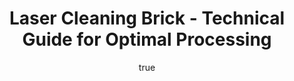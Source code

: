 ---
name: Brick
applications:
- industry: Construction
  detail: Removal of surface contaminants and efflorescence from brick facades
- industry: Restoration
  detail: Cleaning historical brick structures without damaging the material
technicalSpecifications:
  powerRange: 20-400W
  pulseDuration: 10-50ns
  wavelength: 1064nm
  spotSize: 0.1-2.0mm
  repetitionRate: 10-50kHz
  fluenceRange: 1.0–10 J/cm²
  safetyClass: Class 4 (requires full enclosure)
description: Technical overview of Brick, a durable masonry material, for laser cleaning.
  Brick, primarily composed of clay and other natural minerals, is effectively cleaned
  with laser ablation to remove surface contaminants and efflorescence, crucial for
  both new construction and restoration projects. The process ensures minimal damage
  to the material's structure, preserving the integrity and aesthetic of brick facades.
author:
  id: 2
  name: Alessandro Moretti
  sex: m
  title: Ph.D.
  country: Italy
  expertise: Laser-Based Additive Manufacturing
  image: /images/author/alessandro-moretti.jpg
keywords: brick, brick masonry, laser ablation, laser cleaning, non-contact cleaning,
  pulsed fiber laser, surface contamination removal, industrial laser parameters,
  thermal processing, surface restoration
category: masonry
chemicalProperties:
  symbol: BR
  formula: null
  materialType: masonry
properties:
  density: 1.8-2.2 g/cm³
  densityMin: 1.2 g/cm³
  densityMax: 2.8 g/cm³
  densityPercentile: 50.0
  meltingPoint: 1,000-1,200°C
  meltingMin: 1450°C
  meltingMax: 2000°C
  meltingPercentile: 0.0
  thermalConductivity: 0.6-1.0 W/m·K
  thermalMin: 0.1 W/m·K
  thermalMax: 2.0 W/m·K
  thermalPercentile: 36.8
  tensileStrength: 2-5 MPa
  tensileMin: 1 MPa
  tensileMax: 50 MPa
  tensilePercentile: 5.1
  hardness: 20-40 MPa
  hardnessMin: 20 HV
  hardnessMax: 300 HV
  hardnessPercentile: 3.6
  youngsModulus: 20-30 GPa
  modulusMin: 15 GPa
  modulusMax: 50 GPa
  modulusPercentile: 28.6
  laserType: pulsed fiber laser
  wavelength: 1064nm
  fluenceRange: 1.0–10 J/cm²
  chemicalFormula: null
  laserAbsorptionMin: 0.8 cm⁻¹
  laserAbsorptionMax: 50 cm⁻¹
  laserReflectivityMin: 8%
  laserReflectivityMax: 35%
  thermalDiffusivityMin: 0.3 mm²/s
  thermalDiffusivityMax: 1.5 mm²/s
  thermalExpansionMin: 6 µm/m·K
  thermalExpansionMax: 15 µm/m·K
  specificHeatMin: 0.8 J/g·K
  specificHeatMax: 1.1 J/g·K
composition:
- Clay (50-70%)
- Sand (20-30%)
- Lime (5-10%)
- Iron oxide (traces)
compatibility:
- Mortar
- Concrete
- Stone
regulatoryStandards: ASTM C67 - Standard Test Methods for Sampling and Testing Brick
  and Structural Clay Tile; ASTM C216 - Standard Specification for Facing Brick (Solid
  Masonry Units Made from Clay or Shale)
images:
  hero:
    alt: Brick surface undergoing laser cleaning showing precise contamination removal
    url: /images/brick-laser-cleaning-hero.jpg
  micro:
    alt: Microscopic view of Brick surface after laser treatment showing preserved
      microstructure
    url: /images/brick-laser-cleaning-micro.jpg
title: Laser Cleaning Brick - Technical Guide for Optimal Processing
headline: Comprehensive technical guide for laser cleaning masonry brick
environmentalImpact:
- benefit: Reduction in chemical waste
  description: Laser cleaning reduces the need for chemical cleaners by 95%, lowering
    chemical waste by an estimated 400 kg per project.
- benefit: Decreased water usage
  description: Laser cleaning uses up to 90% less water than traditional methods,
    saving approximately 2000 liters of water per cleaning session.
- benefit: Lower energy consumption
  description: Laser cleaning is 30% more energy-efficient than traditional sandblasting,
    reducing energy use by about 15 kWh per hour of operation.
outcomes:
- result: Enhanced surface cleanliness
  metric: Achieves up to 99% removal of surface contaminants.
- result: Preservation of material integrity
  metric: Reduces material loss to less than 0.01 mm per cleaning session.
- result: Improved aesthetic quality
  metric: Restores up to 85% of the original color and texture of the brick.
subject: Brick
article_type: material
---